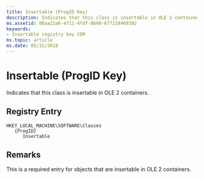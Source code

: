 ```yaml
---
title: Insertable (ProgID Key)
description: Indicates that this class is insertable in OLE 2 containers.
ms.assetid: 08aa22a6-4f11-4fdf-8690-677224469392
keywords:
- Insertable registry key COM
ms.topic: article
ms.date: 05/31/2018
---
```


# Insertable (ProgID Key)

Indicates that this class is insertable in OLE 2 containers.

## Registry Entry

```
HKEY_LOCAL_MACHINE\SOFTWARE\Classes
   {ProgID}
      Insertable
```

## Remarks

This is a required entry for objects that are insertable in OLE 2 containers.

 

 





